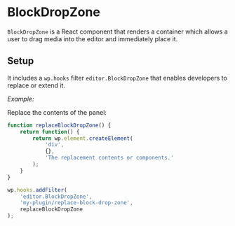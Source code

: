BlockDropZone
===========

`BlockDropZone` is a React component that renders a container which allows a user to drag media into the editor and immediately place it.

## Setup

It includes a `wp.hooks` filter `editor.BlockDropZone` that enables developers to replace or extend it.

_Example:_

Replace the contents of the panel:

```js
function replaceBlockDropZone() { 
	return function() { 
		return wp.element.createElement( 
			'div', 
			{}, 
			'The replacement contents or components.' 
		); 
	} 
} 

wp.hooks.addFilter( 
	'editor.BlockDropZone', 
	'my-plugin/replace-block-drop-zone', 
	replaceBlockDropZone
);
```

